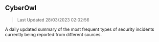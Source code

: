 ## CyberOwl 
> Last Updated 28/03/2023 02:02:56 


A daily updated summary of the most frequent types of security incidents currently being reported from different sources.

